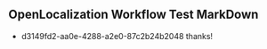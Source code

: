 ## OpenLocalization Workflow Test MarkDown
* d3149fd2-aa0e-4288-a2e0-87c2b24b2048 thanks!

<!--HONumber=Jul16_HO2-->


